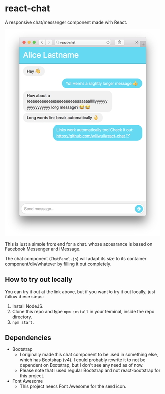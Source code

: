 # react-chat
A responsive chat/messenger component made with React.

<img src="screenshot.png" alt="Screenshot" width="500px"/>

This is just a simple front end for a chat, whose appearance is based on Facebook Messenger and iMessage.

The chat component (`ChatPanel.js`) will adapt its size to its container component/div/whatever by filling it out completely.

## How to try out locally
You can try it out at the link above, but if you want to try it out locally, just follow these steps:

1. Install NodeJS.
2. Clone this repo and type `npm install` in your terminal, inside the repo directory.
3. `npm start`.

## Dependencies
* Bootstrap
    * I originally made this chat component to be used in something else, which has Bootstrap (v4). I could probably rewrite it to not be dependent on Bootstrap, but I don't see any need as of now.
    * Please note that I used regular Bootstrap and not react-bootstrap for this project.
* Font Awesome
    * This project needs Font Awesome for the send icon.
